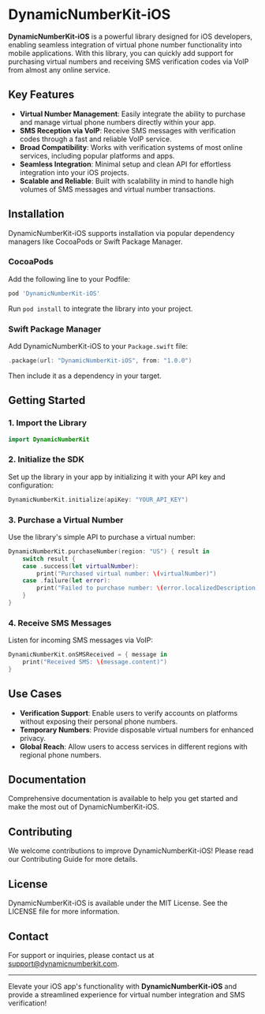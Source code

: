 
# DynamicNumberKit-iOS

**DynamicNumberKit-iOS** is a powerful library designed for iOS developers, enabling seamless integration of virtual phone number functionality into mobile applications. With this library, you can quickly add support for purchasing virtual numbers and receiving SMS verification codes via VoIP from almost any online service.

## Key Features

- **Virtual Number Management**: Easily integrate the ability to purchase and manage virtual phone numbers directly within your app.
- **SMS Reception via VoIP**: Receive SMS messages with verification codes through a fast and reliable VoIP service.
- **Broad Compatibility**: Works with verification systems of most online services, including popular platforms and apps.
- **Seamless Integration**: Minimal setup and clean API for effortless integration into your iOS projects.
- **Scalable and Reliable**: Built with scalability in mind to handle high volumes of SMS messages and virtual number transactions.

## Installation

DynamicNumberKit-iOS supports installation via popular dependency managers like CocoaPods or Swift Package Manager.

### CocoaPods

Add the following line to your Podfile:

```ruby
pod 'DynamicNumberKit-iOS'
```

Run `pod install` to integrate the library into your project.

### Swift Package Manager

Add DynamicNumberKit-iOS to your `Package.swift` file:

```swift
.package(url: "DynamicNumberKit-iOS", from: "1.0.0")
```

Then include it as a dependency in your target.

## Getting Started

### 1. Import the Library

```swift
import DynamicNumberKit
```

### 2. Initialize the SDK

Set up the library in your app by initializing it with your API key and configuration:

```swift
DynamicNumberKit.initialize(apiKey: "YOUR_API_KEY")
```

### 3. Purchase a Virtual Number

Use the library's simple API to purchase a virtual number:

```swift
DynamicNumberKit.purchaseNumber(region: "US") { result in
    switch result {
    case .success(let virtualNumber):
        print("Purchased virtual number: \(virtualNumber)")
    case .failure(let error):
        print("Failed to purchase number: \(error.localizedDescription)")
    }
}
```

### 4. Receive SMS Messages

Listen for incoming SMS messages via VoIP:

```swift
DynamicNumberKit.onSMSReceived = { message in
    print("Received SMS: \(message.content)")
}
```

## Use Cases

- **Verification Support**: Enable users to verify accounts on platforms without exposing their personal phone numbers.
- **Temporary Numbers**: Provide disposable virtual numbers for enhanced privacy.
- **Global Reach**: Allow users to access services in different regions with regional phone numbers.

## Documentation

Comprehensive documentation is available to help you get started and make the most out of DynamicNumberKit-iOS.

## Contributing

We welcome contributions to improve DynamicNumberKit-iOS! Please read our Contributing Guide for more details.

## License

DynamicNumberKit-iOS is available under the MIT License. See the LICENSE file for more information.

## Contact

For support or inquiries, please contact us at [support@dynamicnumberkit.com](mailto:support@dynamicnumberkit.com).

---

Elevate your iOS app's functionality with **DynamicNumberKit-iOS** and provide a streamlined experience for virtual number integration and SMS verification!
